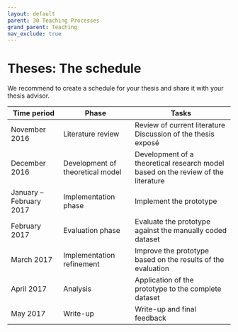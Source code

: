 ```yaml
---
layout: default
parent: 30 Teaching Processes
grand_parent: Teaching
nav_exclude: true
---
```


# Theses: The schedule

We recommend to create a schedule for your thesis and share it with your thesis advisor.

|  			Time period 		             |  			Phase 		                            |  			Tasks 		                                                                               |
|---------------------------|------------------------------------|---------------------------------------------------------------------------------------|
|  			November 2016 		           |  			Literature review 		                |  			 Review of current literature 				 Discussion of the thesis exposé 			 		                     |
|  			December 2016 		           |  			Development of theoretical model 		 |  			 Development of a theoretical research model based on 				the review of the literature 			 		 |
|  			January – February 2017 		 |  			Implementation phase 		             |  			 Implement the prototype 			 		                                                           |
|  			February 2017 		           |  			Evaluation phase 		                 |  			 Evaluate the prototype against the manually coded 				dataset 			 		                         |
|  			March 2017 		              |  			Implementation refinement 		        |  			 Improve the prototype based on the results of the 				evaluation 			 		                      |
|  			April 2017 		              |  			Analysis 		                         |  			 Application of the prototype to the complete dataset 			 		                              |
|  			May 2017 		                |  			Write-up 		                         |  			 Write-up and final feedback 			 		                                                       |